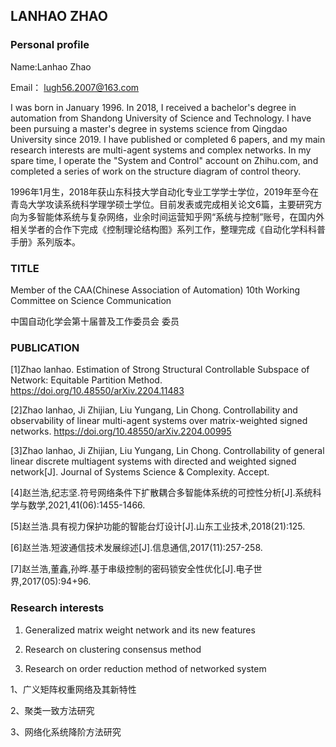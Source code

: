 ## LANHAO ZHAO
### Personal profile
Name:Lanhao Zhao

Email： lugh56.2007@163.com

I was born in January 1996. In 2018, I received a bachelor's degree in automation from Shandong University of Science and Technology. I have been pursuing a master's degree in systems science from Qingdao University since 2019. I have published or completed 6 papers, and my main research interests are multi-agent systems and complex networks. In my spare time, I operate the "System and Control" account on Zhihu.com, and completed a series of work on the structure diagram of control theory.

1996年1月生，2018年获山东科技大学自动化专业工学学士学位，2019年至今在青岛大学攻读系统科学理学硕士学位。目前发表或完成相关论文6篇，主要研究方向为多智能体系统与复杂网络，业余时间运营知乎网“系统与控制”账号，在国内外相关学者的合作下完成《控制理论结构图》系列工作，整理完成《自动化学科科普手册》系列版本。

### TITLE
Member of the CAA(Chinese Association of Automation) 10th Working Committee on Science Communication 

中国自动化学会第十届普及工作委员会 委员


### PUBLICATION
[1]Zhao lanhao. Estimation of Strong Structural Controllable Subspace of Network: Equitable Partition Method.
https://doi.org/10.48550/arXiv.2204.11483

[2]Zhao lanhao, Ji Zhijian, Liu Yungang, Lin Chong. Controllability and observability of linear multi-agent systems over matrix-weighted signed networks.
https://doi.org/10.48550/arXiv.2204.00995

[3]Zhao lanhao, Ji Zhijian, Liu Yungang, Lin Chong. Controllability of general linear discrete multiagent systems with directed and weighted signed network[J]. Journal of Systems Science & Complexity. Accept.

[4]赵兰浩,纪志坚.符号网络条件下扩散耦合多智能体系统的可控性分析[J].系统科学与数学,2021,41(06):1455-1466.

[5]赵兰浩.具有视力保护功能的智能台灯设计[J].山东工业技术,2018(21):125.

[6]赵兰浩.短波通信技术发展综述[J].信息通信,2017(11):257-258.

[7]赵兰浩,董鑫,孙晔.基于串级控制的密码锁安全性优化[J].电子世界,2017(05):94+96.

### Research interests
1. Generalized matrix weight network and its new features

2. Research on clustering consensus method

3. Research on order reduction method of networked system

1、广义矩阵权重网络及其新特性

2、聚类一致方法研究

3、网络化系统降阶方法研究




